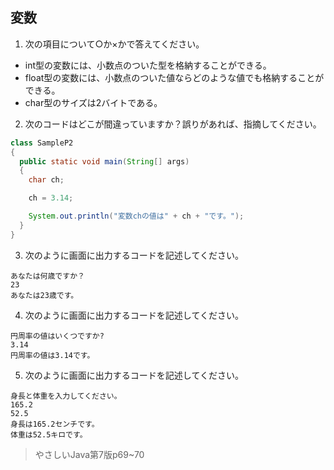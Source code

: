 ## 変数
1. 次の項目について○か×かで答えてください。
 -  int型の変数には、小数点のついた型を格納することができる。
 -  float型の変数には、小数点のついた値ならどのような値でも格納することができる。
 -  char型のサイズは2バイトである。

2. 次のコードはどこが間違っていますか？誤りがあれば、指摘してください。
~~~ Java
class SampleP2
{
  public static void main(String[] args)
  {
    char ch;

    ch = 3.14;

    System.out.println("変数chの値は" + ch + "です。");
  }
}
~~~

3. 次のように画面に出力するコードを記述してください。
~~~
あなたは何歳ですか？
23
あなたは23歳です。
~~~

4. 次のように画面に出力するコードを記述してください。
~~~
円周率の値はいくつですか?
3.14
円周率の値は3.14です。
~~~
5. 次のように画面に出力するコードを記述してください。
~~~
身長と体重を入力してください。
165.2
52.5
身長は165.2センチです。
体重は52.5キロです。
~~~

> やさしいJava第7版p69~70
